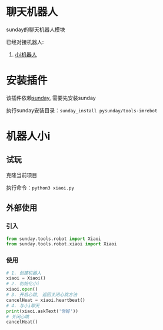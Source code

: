 # 聊天机器人

sunday的聊天机器人模块

已经对接机器人:

1. [小i机器人](http://i.xiaoi.com/#)

# 安装插件

该插件依赖[sunday](https://github.com/pysunday/pysunday), 需要先安装sunday

执行sunday安装目录：`sunday_install pysunday/tools-imrebot`

# 机器人小i

## 试玩

克隆当前项目

执行命令：`python3 xiaoi.py`

## 外部使用

### 引入

```python
from sunday.tools.robot import Xiaoi
from sunday.tools.robot.xiaoi import Xiaoi
```

### 使用

```python
# 1. 创建机器人
xiaoi = Xiaoi()
# 2. 初始化小i
xiaoi.open()
# 3. 开启心跳, 返回关闭心跳方法
cancelHeat = xiaoi.heartbeat()
# 4. 与小i聊天
print(xiaoi.askText('你好'))
# 关闭心跳
cancelHeat()
```

